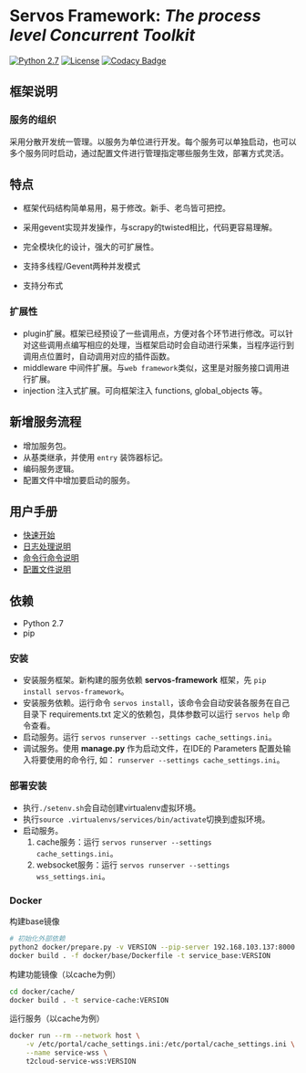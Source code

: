 
# Servos Framework: *The process level Concurrent Toolkit* 
[![Python 2.7](https://img.shields.io/badge/python-2.7-yellow.svg)](https://www.python.org/) [![License](https://img.shields.io/badge/license-GPLv2-red.svg)](https://raw.githubusercontent.com/Xyntax/POC-T/master/doc/LICENSE.txt) [![Codacy Badge](https://api.codacy.com/project/badge/Grade/1413552d34bc4a4aa84539db1780eb56)](https://www.codacy.com/app/xyntax/POC-T?utm_source=github.com&amp;utm_medium=referral&amp;utm_content=Xyntax/POC-T&amp;utm_campaign=Badge_Grade) 

## 框架说明

### 服务的组织
采用分散开发统一管理。以服务为单位进行开发。每个服务可以单独启动，也可以多个服务同时启动，通过配置文件进行管理指定哪些服务生效，部署方式灵活。

特点
---
* 框架代码结构简单易用，易于修改。新手、老鸟皆可把控。

* 采用gevent实现并发操作，与scrapy的twisted相比，代码更容易理解。

* 完全模块化的设计，强大的可扩展性。

* 支持多线程/Gevent两种并发模式

* 支持分布式

### 扩展性
- plugin扩展。框架已经预设了一些调用点，方便对各个环节进行修改。可以针对这些调用点编写相应的处理，当框架启动时会自动进行采集，当程序运行到调用点位置时，自动调用对应的插件函数。
- middleware 中间件扩展。与`web framework`类似，这里是对服务接口调用进行扩展。
- injection 注入式扩展。可向框架注入 functions, global_objects 等。

## 新增服务流程
- 增加服务包。
- 从基类继承，并使用 `entry` 装饰器标记。
- 编码服务逻辑。
- 配置文件中增加要启动的服务。

用户手册
----

* [快速开始](https://github.com/knitmesh/servos-framework/blob/master/docs/helloworld.md)
* [日志处理说明](https://github.com/knitmesh/servos-framework/blob/master/docs/log.md)
* [命令行命令说明](https://github.com/knitmesh/servos-framework/blob/master/docs/manage.md)
* [配置文件说明](https://github.com/knitmesh/servos-framework/blob/master/docs/settings.md)

依赖
---
* Python 2.7
* pip


### 安装

- 安装服务框架。新构建的服务依赖 **servos-framework** 框架，先 ```pip install servos-framework```。
- 安装服务依赖。运行命令 ```servos install```，该命令会自动安装各服务在自己目录下 requirements.txt 定义的依赖包，具体参数可以运行 ```servos help``` 命令查看。
- 启动服务。运行 ```servos runserver --settings cache_settings.ini```。
- 调试服务。使用 **manage.py** 作为启动文件，在IDE的 Parameters 配置处输入将要使用的命令行, 如： ```runserver --settings cache_settings.ini```。

### 部署安装

- 执行`./setenv.sh`会自动创建virtualenv虚拟环境。
- 执行`source .virtualenvs/services/bin/activate`切换到虚拟环境。
- 启动服务。
    1. cache服务：运行 ```servos runserver --settings cache_settings.ini```。
    2. websocket服务：运行 ```servos runserver --settings wss_settings.ini```。

### Docker
构建base镜像
```bash
# 初始化外部依赖
python2 docker/prepare.py -v VERSION --pip-server 192.168.103.137:8000 --yum-repo http://192.168.103.137:8001
docker build . -f docker/base/Dockerfile -t service_base:VERSION
```

构建功能镜像（以cache为例）
```bash
cd docker/cache/
docker build . -t service-cache:VERSION
```

运行服务（以cache为例）
```bash
docker run --rm --network host \
    -v /etc/portal/cache_settings.ini:/etc/portal/cache_settings.ini \
    --name service-wss \
    t2cloud-service-wss:VERSION
```
